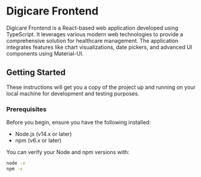 # Digicare Frontend

Digicare Frontend is a React-based web application developed using TypeScript. It leverages various modern web technologies to provide a comprehensive solution for healthcare management. The application integrates features like chart visualizations, date pickers, and advanced UI components using Material-UI.

## Getting Started

These instructions will get you a copy of the project up and running on your local machine for development and testing purposes.

### Prerequisites

Before you begin, ensure you have the following installed:
- Node.js (v14.x or later)
- npm (v6.x or later)

You can verify your Node and npm versions with:
```bash
node -v
npm -v
